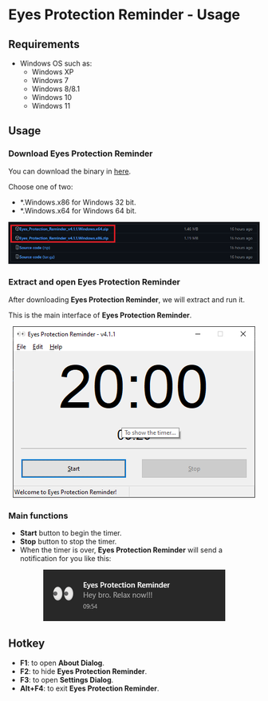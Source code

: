 # Eyes Protection Reminder - Usage

## Requirements

- Windows OS such as:
  - Windows XP
  - Windows 7
  - Windows 8/8.1
  - Windows 10
  - Windows 11

## Usage

### Download Eyes Protection Reminder

You can download the binary in [here](https://github.com/hardingadonis/Eyes_Protection_Reminder/releases/tag/v4.1.1).

Choose one of two:

- *.Windows.x86 for Windows 32 bit.
- *.Windows.x64 for Windows 64 bit.

<p align="center">
  <img src="https://github.com/hardingadonis/Eyes_Protection_Reminder/blob/main/docs/imgs/EPR_docs_image_1.png" />
</p>

### Extract and open Eyes Protection Reminder

After downloading **Eyes Protection Reminder**, we will extract and run it.

This is the main interface of **Eyes Protection Reminder**.

<p align="center">
  <img src="https://github.com/hardingadonis/Eyes_Protection_Reminder/blob/main/docs/imgs/EPR_docs_image_2.png" />
</p>

### Main functions

- **Start** button to begin the timer.
- **Stop** button to stop the timer.
- When the timer is over, **Eyes Protection Reminder** will send a notification for you like this:

<p align="center">
  <img src="https://github.com/hardingadonis/Eyes_Protection_Reminder/blob/main/docs/imgs/EPR_docs_image_3.png" />
</p>

## Hotkey

- **F1**: to open **About Dialog**.
- **F2**: to hide **Eyes Protection Reminder**.
- **F3**: to open **Settings Dialog**.
- **Alt+F4**: to exit **Eyes Protection Reminder**.